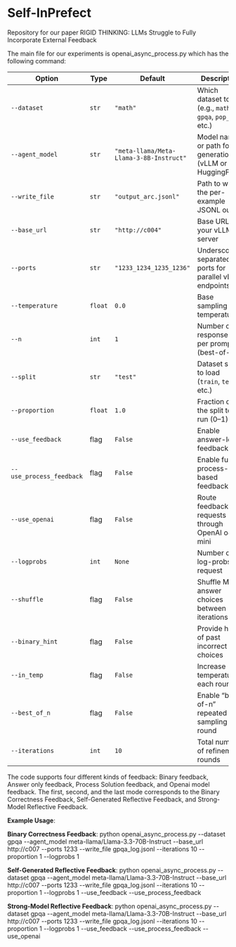 # Self-InPrefect
Repository for our paper RIGID THINKING: LLMs Struggle to Fully Incorporate External Feedback

The main file for our experiments is openai_async_process.py which has the following command:

| Option                   | Type    | Default                                 | Description                                                 |
| ------------------------ | ------- | --------------------------------------- | ----------------------------------------------------------- |
| `--dataset`              | `str`   | `"math"`                                | Which dataset to use (e.g., `math`, `gpqa`, `pop_qa`, etc.) |
| `--agent_model`          | `str`   | `"meta-llama/Meta-Llama-3-8B-Instruct"` | Model name or path for generation (vLLM or HuggingFace)     |
| `--write_file`           | `str`   | `"output_arc.jsonl"`                    | Path to write the per-example JSONL output                  |
| `--base_url`             | `str`   | `"http://c004"`                         | Base URL for your vLLM server                               |
| `--ports`                | `str`   | `"1233_1234_1235_1236"`                 | Underscore-separated ports for parallel vLLM endpoints      |
| `--temperature`          | `float` | `0.0`                                   | Base sampling temperature                                   |
| `--n`                    | `int`   | `1`                                     | Number of responses per prompt (best-of-n)                  |
| `--split`                | `str`   | `"test"`                                | Dataset split to load (`train`, `test`, etc.)               |
| `--proportion`           | `float` | `1.0`                                   | Fraction of the split to run (0–1)                          |
| `--use_feedback`         | flag    | `False`                                 | Enable answer-level feedback                                |
| `--use_process_feedback` | flag    | `False`                                 | Enable full process-based feedback                          |
| `--use_openai`           | flag    | `False`                                 | Route feedback requests through OpenAI o4-mini              |
| `--logprobs`             | `int`   | `None`                                  | Number of log-probs to request                              |
| `--shuffle`              | flag    | `False`                                 | Shuffle MCQ answer choices between iterations               |
| `--binary_hint`          | flag    | `False`                                 | Provide hints of past incorrect choices                     |
| `--in_temp`              | flag    | `False`                                 | Increase temperature each round                             |
| `--best_of_n`            | flag    | `False`                                 | Enable “best-of-n” repeated sampling per round              |
| `--iterations`           | `int`   | `10`                                    | Total number of refinement rounds                           |

The code supports four different kinds of feedback: Binary feedback, Answer only feedback, Process Solution feedback, and Openai model feedback. The first, second, and the last mode
corresponds to the Binary Correctness Feedback, Self-Generated Reflective Feedback, and Strong-Model Reflective Feedback. 

**Example Usage**:

**Binary Correctness Feedback**: python openai_async_process.py --dataset gpqa  --agent_model meta-llama/Llama-3.3-70B-Instruct --base_url http://c007 --ports 1233 --write_file gpqa_log.jsonl --iterations 10 --proportion 1 --logprobs 1

**Self-Generated Reflective Feedback**: python openai_async_process.py --dataset gpqa  --agent_model meta-llama/Llama-3.3-70B-Instruct --base_url http://c007 --ports 1233 --write_file gpqa_log.jsonl --iterations 10 --proportion 1 --logprobs 1 --use_feedback --use_process_feedback

**Strong-Model Reflective Feedback**: python openai_async_process.py --dataset gpqa  --agent_model meta-llama/Llama-3.3-70B-Instruct --base_url http://c007 --ports 1233 --write_file gpqa_log.jsonl --iterations 10 --proportion 1 --logprobs 1 --use_feedback --use_process_feedback --use_openai
